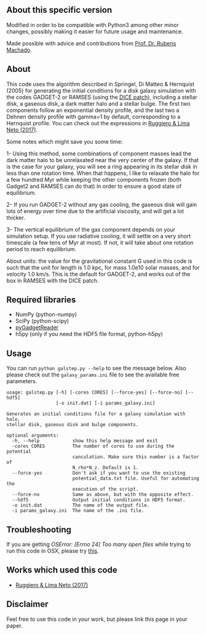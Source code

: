 ## About this specific version

Modified in order to be compatible with Python3 among other minor changes, possibly making it easier for future usage and maintenance.

Made possible with advice and contributions from [Prof. Dr. Rubens Machado](https://sites.google.com/professores.utfpr.edu.br/rubensmachado/home).


## About

This code uses the algorithm described in Springel, Di Matteo & Hernquist
(2005) for generating the initial conditions for a disk galaxy simulation
with the codes GADGET-2 or RAMSES (using the [DICE patch](https://bitbucket.org/vperret/dice/wiki/RAMSES%20simulation)), including 
a stellar disk, a gaseous disk, a dark matter halo and a stellar bulge. The
first two components follow an exponential density profile, and the last
two a Dehnen density profile with gamma=1 by default, corresponding to a 
Hernquist profile. You can check out the expressions in
[Ruggiero & Lima Neto (2017)](http://adsabs.harvard.edu/cgi-bin/bib_query?arXiv:1703.08550).

Some notes which might save you some time:

1- Using this method, some combinations of component masses lead the dark
matter halo to be unrelaxated near the very center of the galaxy. If
that is the case for your galaxy, you will see a ring appearing in
its stellar disk in less than one rotation time. When that happens,
I like to relaxate the halo for a few hundred Myr while keeping the
other components frozen (both Gadget2 and RAMSES can do that) in order
to ensure a good state of equilibrium.

2- If you run GADGET-2 without any gas cooling, the gaseous disk will
gain lots of energy over time due to the artificial viscosity, and will
get a lot thicker.

3- The vertical equilibrium of the gas component depends on your
simulation setup.  If you use radiative cooling, it will settle on a
very short timescale (a few tens of Myr at most).  If not, it will take
about one rotation period to reach equilibrium.

About units: the value for the gravitational constant G used in this code
is such that the unit for length is 1.0 kpc, for mass 1.0e10 solar masses,
and for velocity 1.0 km/s. This is the default for GADGET-2, and works out
of the box in RAMSES with the DICE patch.


## Required libraries
 
* NumPy (python-numpy)
* SciPy (python-scipy)
* [pyGadgetReader](https://bitbucket.org/rthompson/pygadgetreader)
* h5py (only if you need the HDF5 file format, python-h5py)


## Usage

You can run `python galstep.py --help` to see the message below. Also please
check out the `galaxy_params.ini` file to see the available free parameters.

    usage: galstep.py [-h] [-cores CORES] [--force-yes] [--force-no] [--hdf5]
                      [-o init.dat] [-i params_galaxy.ini]
    
    Generates an initial conditions file for a galaxy simulation with halo,
    stellar disk, gaseous disk and bulge components.
    
    optional arguments:
      -h, --help            show this help message and exit
      -cores CORES          The number of cores to use during the potential
                            canculation. Make sure this number is a factor of
                            N_rho*N_z. Default is 1.
      --force-yes           Don't ask if you want to use the existing
                            potential_data.txt file. Useful for automating the
                            execution of the script.
      --force-no            Same as above, but with the opposite effect.
      --hdf5                Output initial conditions in HDF5 format.
      -o init.dat           The name of the output file.
      -i params_galaxy.ini  The name of the .ini file.

## Troubleshooting

If you are getting *OSError: [Errno 24] Too many open files* while trying
to run this code in OSX, please try [this](https://superuser.com/questions/302754/increase-the-maximum-number-of-open-file-descriptors-in-snow-leopard/514049#514049).


## Works which used this code

* [Ruggiero & Lima Neto (2017)](http://adsabs.harvard.edu/cgi-bin/bib_query?arXiv:1703.08550)


## Disclaimer

Feel free to use this code in your work, but please link this page
in your paper.
